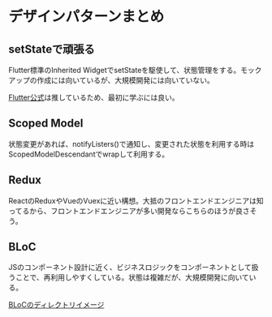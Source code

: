 # デザインパターンまとめ

## setStateで頑張る

Flutter標準のInherited WidgetでsetStateを駆使して、状態管理をする。モックアップの作成には向いているが、大規模開発には向いていない。

[Flutter公式](https://flutter.dev/docs/development/ui/interactive)は推しているため、最初に学ぶには良い。

## Scoped Model

状態変更があれば、notifyListers()で通知し、変更された状態を利用する時はScopedModelDescendantでwrapして利用する。

## Redux

ReactのReduxやVueのVuexに近い構想。大抵のフロントエンドエンジニアは知ってるから、フロントエンドエンジニアが多い開発ならこちらのほうが良さそう。

## BLoC

JSのコンポーネント設計に近く、ビジネスロジックをコンポーネントとして扱うことで、再利用しやすくしている。状態は複雑だが、大規模開発に向いている。

[BLoCのディレクトリイメージ](https://github.com/ntask19/TIL/blob/master/Flutter/%E3%83%87%E3%82%B6%E3%82%A4%E3%83%B3%E3%83%91%E3%82%BF%E3%83%BC%E3%83%B3.md)
